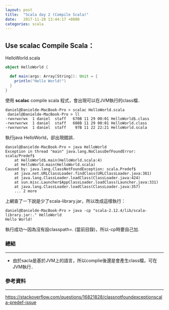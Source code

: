 ```yaml
---
layout: post
title:  "Scala day 2 (Compile Scala)"
date:   2017-11-28 13:44:17 +0800
categories: scala
---
```



## Use **scalac** Compile Scala：
HelloWorld.scala
```scala
object HelloWorld {

  def main(args: Array[String]): Unit = {
    println("Hello World!")
  }
}
```
使用 **scalac** compile scala 程式，會出現可以在JVM執行的class檔．
```console
daniel@Danielde-MacBook-Pro > scalac HelloWorld.scala
 daniel@Danielde-MacBook-Pro > ll
-rwxrwxrwx  1 daniel  staff   670B 11 29 00:01 HelloWorld$.class
-rwxrwxrwx  1 daniel  staff   608B 11 29 00:01 HelloWorld.class
-rwxrwxrwx  1 daniel  staff    97B 11 22 22:21 HelloWorld.scala

```
執行java HelloWorld，卻出現錯誤．
```console
daniel@Danielde-MacBook-Pro > java HelloWorld
Exception in thread "main" java.lang.NoClassDefFoundError: scala/Predef$
	at HelloWorld$.main(HelloWorld.scala:4)
	at HelloWorld.main(HelloWorld.scala)
Caused by: java.lang.ClassNotFoundException: scala.Predef$
	at java.net.URLClassLoader.findClass(URLClassLoader.java:381)
	at java.lang.ClassLoader.loadClass(ClassLoader.java:424)
	at sun.misc.Launcher$AppClassLoader.loadClass(Launcher.java:331)
	at java.lang.ClassLoader.loadClass(ClassLoader.java:357)
	... 2 more
```
上網查了一下說是少了scala-library.jar，所以改成這樣執行：
```console
daniel@Danielde-MacBook-Pro > java -cp "scala-2.12.4/lib/scala-library.jar:." HelloWorld
Hello World!
```
執行成功～因為沒有設classpath=. (當前目錄)，所以-cp時要自己加.


### 總結
- - -
* 由於sacla是基於JVM上的語言，所以complie後還是會產生class檔，可在JVM執行．


### 參考資料
- - -
https://stackoverflow.com/questions/16821828/classnotfoundexceptionscala-predef-issue




